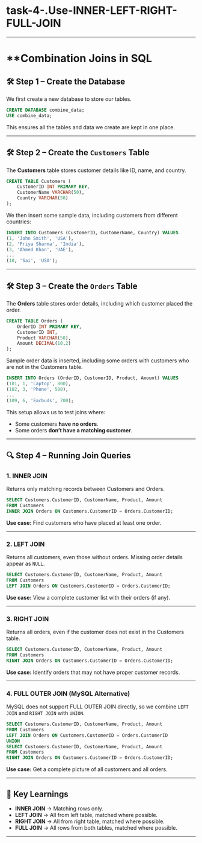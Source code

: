 # task-4-.Use-INNER-LEFT-RIGHT-FULL-JOIN

---

# **Combination Joins in SQL 

## 🛠 Step 1 – Create the Database

We first create a new database to store our tables.

```sql
CREATE DATABASE combine_data;
USE combine_data;
```

This ensures all the tables and data we create are kept in one place.

---

## 🛠 Step 2 – Create the `Customers` Table

The **Customers** table stores customer details like ID, name, and country.

```sql
CREATE TABLE Customers (
    CustomerID INT PRIMARY KEY,
    CustomerName VARCHAR(50),
    Country VARCHAR(50)
);
```

We then insert some sample data, including customers from different countries:

```sql
INSERT INTO Customers (CustomerID, CustomerName, Country) VALUES
(1, 'John Smith', 'USA'),
(2, 'Priya Sharma', 'India'),
(3, 'Ahmed Khan', 'UAE'),
...
(10, 'Sai', 'USA');
```

---

## 🛠 Step 3 – Create the `Orders` Table

The **Orders** table stores order details, including which customer placed the order.

```sql
CREATE TABLE Orders (
    OrderID INT PRIMARY KEY,
    CustomerID INT,
    Product VARCHAR(50),
    Amount DECIMAL(10,2)
);
```

Sample order data is inserted, including some orders with customers who are not in the Customers table.

```sql
INSERT INTO Orders (OrderID, CustomerID, Product, Amount) VALUES
(101, 1, 'Laptop', 800),
(102, 3, 'Phone', 500),
...
(109, 6, 'Earbuds', 700);
```

This setup allows us to test joins where:

* Some customers **have no orders**.
* Some orders **don’t have a matching customer**.

---

## 🔍 Step 4 – Running Join Queries

### **1. INNER JOIN**

Returns only matching records between Customers and Orders.

```sql
SELECT Customers.CustomerID, CustomerName, Product, Amount
FROM Customers
INNER JOIN Orders ON Customers.CustomerID = Orders.CustomerID;
```

**Use case:** Find customers who have placed at least one order.

---

### **2. LEFT JOIN**

Returns all customers, even those without orders. Missing order details appear as `NULL`.

```sql
SELECT Customers.CustomerID, CustomerName, Product, Amount
FROM Customers
LEFT JOIN Orders ON Customers.CustomerID = Orders.CustomerID;
```

**Use case:** View a complete customer list with their orders (if any).

---

### **3. RIGHT JOIN**

Returns all orders, even if the customer does not exist in the Customers table.

```sql
SELECT Customers.CustomerID, CustomerName, Product, Amount
FROM Customers
RIGHT JOIN Orders ON Customers.CustomerID = Orders.CustomerID;
```

**Use case:** Identify orders that may not have proper customer records.

---

### **4. FULL OUTER JOIN (MySQL Alternative)**

MySQL does not support FULL OUTER JOIN directly, so we combine `LEFT JOIN` and `RIGHT JOIN` with `UNION`.

```sql
SELECT Customers.CustomerID, CustomerName, Product, Amount
FROM Customers
LEFT JOIN Orders ON Customers.CustomerID = Orders.CustomerID
UNION
SELECT Customers.CustomerID, CustomerName, Product, Amount
FROM Customers
RIGHT JOIN Orders ON Customers.CustomerID = Orders.CustomerID;
```

**Use case:** Get a complete picture of all customers and all orders.

---

## 🎯 Key Learnings

* **INNER JOIN** → Matching rows only.
* **LEFT JOIN** → All from left table, matched where possible.
* **RIGHT JOIN** → All from right table, matched where possible.
* **FULL JOIN** → All rows from both tables, matched where possible.

---
